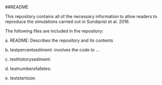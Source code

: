 ##README

This repository contains all of the necessary information to allow readers to reproduce the simulations carried out in Sundqvist et al. 2016.

The following files are included in the repository:

a. README: Describes the repository and its contents

b. testpercentsediment: involves the code to ...

c. testhistorysediment: 

d. testnumberofalleles:

e. teststartsize:
